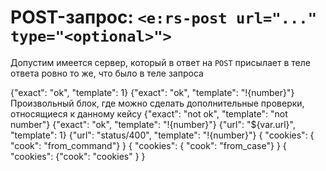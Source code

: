 # POST-запрос: `<e:rs-post url="..." type="<optional>">`

Допустим имеется сервер, который в ответ на `POST` присылает в теле ответа ровно то же, что было в теле запроса

<div>
<e:summary/>
<e:example name="Пример проверок тела ответа" status="ExpectedToFail">
     <e:rs-post url="relative/url" log="true">
        <e:rs-case desc="Happy-path">        
            <body>
                {"exact": "ok", "template": 1}
            </body>
            <expected>
                {"exact": "ok", "template": "!{number}"}
            </expected>
            <e:check>
              <span c:assertTrue="true">Произвольный блок, где можно сделать дополнительные проверки, относящиеся к данному кейсу</span>
            </e:check>
        </e:rs-case>      
        <e:rs-case desc="Неверный ответ">
            <body>
                {"exact": "not ok", "template": "not number"}
            </body>
            <expected>
                {"exact": "ok", "template": "!{number}"}
            </expected>
        </e:rs-case>
    </e:rs-post>
</e:example> 
<e:example name="Пример проверки кода ответа" status="ExpectedToFail">
    <e:rs-post url="status/400" type="text/plain" log="true">
        <e:rs-case desc="В блоке body можно использовать плейсхолдеры для вызова переменных и методов">        
            <body>
                {"url": "${var.url}", "template": 1}
            </body>
            <expected>
                {"url": "status/400", "template": "!{number}"}
            </expected>
        </e:rs-case>
    </e:rs-post>
</e:example>
<e:example name="Пример работы с куками">
    <e:rs-post url="cookies" cookies="cook=from_command" log="true">
        <e:rs-case desc="Если у кейса не указаны - используются заданные в команде">        
            <body/>
            <expected>
                {                 
                  "cookies": { "cook": "from_command"}
                }
            </expected>
        </e:rs-case>
        <e:rs-case cookies="cook=from_case" desc="Иначе, те что у кейса">        
            <body/>
            <expected>
                {
                  "cookies": { "cook": "from_case"}
                }
            </expected>
        </e:rs-case>
        <e:rs-case cookies="cook=${var.url}" desc="Можно использовать плейсхолдеры для вызова переменных и методов">        
            <body/>
            <expected>
                {
                  "cookies": {"cook": "cookies" }
                }
            </expected>
        </e:rs-case>
    </e:rs-post>
</e:example>
</div>